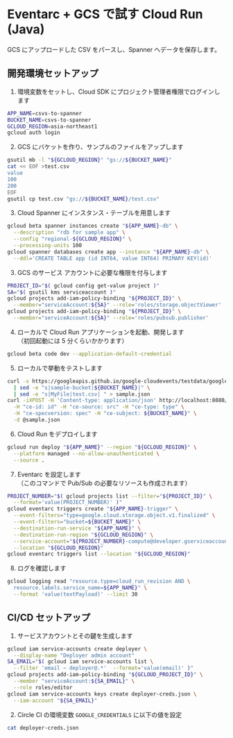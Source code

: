 # Eventarc + GCS で試す Cloud Run (Java)

GCS にアップロードした CSV をパースし、Spanner へデータを保存します。

## 開発環境セットアップ

1. 環境変数をセットし、Cloud SDK にプロジェクト管理者権限でログインします

  ```sh
  APP_NAME=csvs-to-spanner
  BUCKET_NAME=csvs-to-spanner
  GCLOUD_REGION=asia-northeast1
  gcloud auth login
  ```

2. GCS にバケットを作り、サンプルのファイルをアップします

  ```sh
  gsutil mb -l "${GCLOUD_REGION}" "gs://${BUCKET_NAME}"
  cat << EOF >test.csv
  value
  100
  200
  EOF
  gsutil cp test.csv "gs://${BUCKET_NAME}/test.csv"
  ```

3. Cloud Spanner にインスタンス・テーブルを用意します

  ```sh
  gcloud beta spanner instances create "${APP_NAME}-db" \
    --description "rdb for sample app" \
    --config "regional-${GCLOUD_REGION}" \
    --processing-units 100
  gcloud spanner databases create app --instance "${APP_NAME}-db" \
    --ddl='CREATE TABLE app (id INT64, value INT64) PRIMARY KEY(id)'
  ```

3. GCS のサービス アカウントに必要な権限を付与します

  ```sh
  PROJECT_ID="$( gcloud config get-value project )"
  SA="$( gsutil kms serviceaccount )"
  gcloud projects add-iam-policy-binding "${PROJECT_ID}" \
    --member="serviceAccount:${SA}" --role='roles/storage.objectViewer'
  gcloud projects add-iam-policy-binding "${PROJECT_ID}" \
    --member="serviceAccount:${SA}" --role='roles/pubsub.publisher'
  ```

4. ローカルで Cloud Run アプリケーションを起動、開発します  
  （初回起動には 5 分くらいかかります）

  ```sh
  gcloud beta code dev --application-default-credential
  ```

5. ローカルで挙動をテストします

  ```sh
  curl -s https://googleapis.github.io/google-cloudevents/testdata/google/events/cloud/storage/v1/StorageObjectData-complex.json \
    | sed -e "s|sample-bucket|${BUCKET_NAME}|" \
    | sed -e "s|MyFile|test.csv| " > sample.json
  curl -iXPOST -H 'Content-type: application/json' http://localhost:8080/ \
    -H "ce-id: id" -H "ce-source: src" -H "ce-type: type" \
    -H "ce-specversion: spec" -H "ce-subject: ${BUCKET_NAME}" \
    -d @sample.json
  ```

6. Cloud Run をデプロイします

  ```sh
  gcloud run deploy "${APP_NAME}" --region "${GCLOUD_REGION}" \
    --platform managed --no-allow-unauthenticated \
    --source .
  ```

7. Eventarc を設定します  
  （このコマンドで Pub/Sub の必要なリソースも作成されます）

  ```sh
  PROJECT_NUMBER="$( gcloud projects list --filter="${PROJECT_ID}" \
    --format='value(PROJECT_NUMBER)' )"
  gcloud eventarc triggers create "${APP_NAME}-trigger" \
    --event-filters="type=google.cloud.storage.object.v1.finalized" \
    --event-filters="bucket=${BUCKET_NAME}" \
    --destination-run-service "${APP_NAME}" \
    --destination-run-region "${GCLOUD_REGION}" \
    --service-account="${PROJECT_NUMBER}-compute@developer.gserviceaccount.com" \
    --location "${GCLOUD_REGION}"
  gcloud eventarc triggers list --location "${GCLOUD_REGION}"
  ```

8. ログを確認します

  ```sh
  gcloud logging read "resource.type=cloud_run_revision AND \
    resource.labels.service_name=${APP_NAME}" \
    --format 'value(textPayload)' --limit 30
  ```

## CI/CD セットアップ

1. サービスアカウントとその鍵を生成します

  ```sh
  gcloud iam service-accounts create deployer \
    --display-name "Deployer admin account"
  SA_EMAIL="$( gcloud iam service-accounts list \
    --filter 'email ~ deployer@.*'  --format='value(email)' )"
  gcloud projects add-iam-policy-binding "${GCLOUD_PROJECT_ID}" \
    --member "serviceAccount:${SA_EMAIL}" \
    --role roles/editor
  gcloud iam service-accounts keys create deployer-creds.json \
    --iam-account "${SA_EMAIL}"
  ```

2. Circle CI の環境変数 `GOOGLE_CREDENTIALS` に以下の値を設定

  ```sh
  cat deployer-creds.json
  ```
